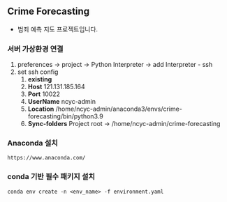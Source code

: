 
## Crime Forecasting
- 범죄 예측 지도 프로젝트입니다.

### 서버 가상환경 연결 
1. preferences -> project -> Python Interpreter -> add Interpreter - ssh 
2. set ssh config
   1. **existing**
   2. **Host** 121.131.185.164
   3. **Port** 10022
   4. **UserName** ncyc-admin
   5. **Location** /home/ncyc-admin/anaconda3/envs/crime-forecasting/bin/python3.9
   6. **Sync-folders**  Project root -> /home/ncyc-admin/crime-forecasting


### Anaconda 설치

`https://www.anaconda.com/`

### conda 기반 필수 패키지 설치

`conda env create -n <env_name> -f environment.yaml`

